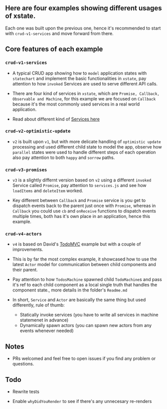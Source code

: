 
## Here are four examples showing different usages of xstate.

Each one was built upon the previous one, hence it's recommended to start with `crud-v1-services` and move forward from there.

## Core features of each example

### `crud-v1-services`

- A typical CRUD app showing how to `model` application states with `statechart` and implement the basic functionalities in `xstate`, pay attention to how `invoked` Services are used to serve different API calls.

- There are four kind of services in `xstate`, which are `Promise, Callback, Observable and Machine`, for this example we are focused on `Callback` because it's the most commonly used services in a real world application.

- Read about different kind of [Services here](https://xstate.js.org/docs/guides/communication.html#invoking-services)

### `crud-v2-optimistic-update`

- `v2` is built upon `v1`, but with more delicate handling of `optimistic update` processing and used different child state to model the app, observe how `parallel` states were used to handle different steps of each operation also pay attention to both `happy` and `sorrow` paths.

### `crud-v3-promises`

- `v3` is a slightly differnt version based on `v2` using a different `invoked` Service called `Promise`, pay attention to `services.js` and see how `loadItems` and `deleteItem` worked.

- Key different between `Callback` and `Promise` service is you get to dispatch events back to the parent just once with `Promise`, whereas in `Callback` you could use `cb` and `onReceive` functions to dispatch events multiple times, both has it's own place in an application, hence this example.

### `crud-v4-actors`

- `v4` is based on David's [TodoMVC](https://codesandbox.io/s/xstate-todomvc-33wr94qv1) example but with a couple of improvements.

- This is by far the most complex example, it showcased how to use the latest `Actor` model for communication between child components and their parent.

- Pay attention to how `TodosMachine` spawned child `TodoMachine`s and pass it's ref to each child component as a local single truth that handles the component state., more details in the folder's `Readme.md`

- In short, `Service` and `Actor` are basically the same thing but used differently, rule of thumb:

	- Statically invoke services (you have to write all services in machine statemenet in advance)
	- Dynamically spawn actors (you can spawn new actors from any events whenever needed)

## Notes

- PRs welcomed and feel free to open issues if you find any problem or questions.

## Todo

- Rewrite tests

- Enable `whyDidYouRender` to see if there's any unnecesary re-renders
